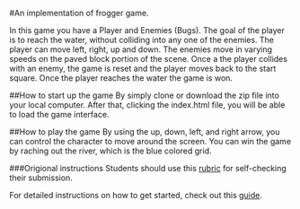 #An implementation of frogger game.

In this game you have a Player and Enemies (Bugs). The goal of the player is to reach the water, without colliding into any one of the enemies. The player can move left, right, up and down. The enemies move in varying speeds on the paved block portion of the scene. Once a the player collides with an enemy, the game is reset and the player moves back to the start square. Once the player reaches the water the game is won.

##How to start up the game
By simply clone or download the zip file into your local computer. After that, clicking the index.html file, you will be able to load the game interface.

##How to play the game
By using the up, down, left, and right arrow, you can control the character to move around the screen. You can win the game by raching out the river, which is the blue colored grid.

###Origional instructions
Students should use this [rubric](https://www.udacity.com/course/viewer/#!/c-nd001/l-2696458597/m-2687128535) for self-checking their submission.

For detailed instructions on how to get started, check out this [guide](https://docs.google.com/document/d/1v01aScPjSWCCWQLIpFqvg3-vXLH2e8_SZQKC8jNO0Dc/pub?embedded=true).
